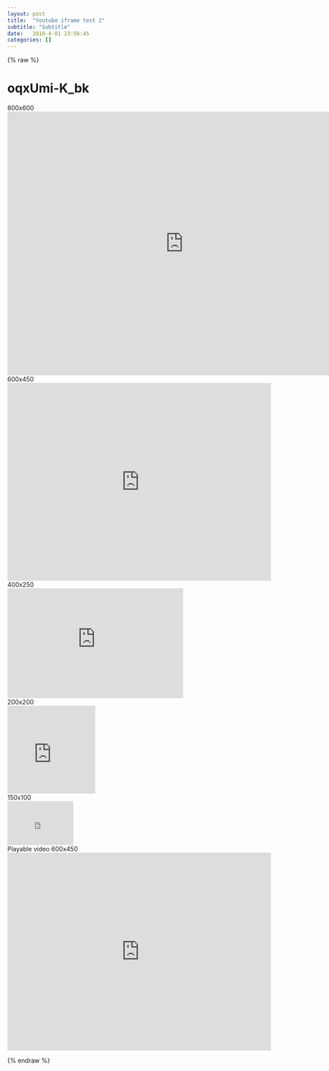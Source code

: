 ```yaml
---
layout: post
title:  "Youtube iframe test 2"
subtitle: "Subtitle"
date:   2018-4-01 23:56:45
categories: []
---
```


{% raw %}
<h1>oqxUmi-K_bk</h1>
<div>800x600</div>
<iframe src="https://www.youtube.com/embed/oqxUmi-K_bk" width="800" height="600" frameborder="0" gesture="media" allow="encrypted-media" allowfullscreen="" ></iframe>
<br>
<div>600x450</div>
<iframe src="https://www.youtube.com/embed/oqxUmi-K_bk" width="600" height="450" frameborder="0" gesture="media" allow="encrypted-media" allowfullscreen="" ></iframe>
<br>
<div>400x250</div>
<iframe src="https://www.youtube.com/embed/oqxUmi-K_bk" width="400" height="250" frameborder="0" gesture="media" allow="encrypted-media" allowfullscreen="" ></iframe>
<br>
<div>200x200</div>
<iframe src="https://www.youtube.com/embed/oqxUmi-K_bk" width="200" height="200" frameborder="0" gesture="media" allow="encrypted-media" allowfullscreen="" ></iframe>
<br>
<div>150x100</div>
<iframe src="https://www.youtube.com/embed/oqxUmi-K_bk" width="150" height="100" frameborder="0" gesture="media" allow="encrypted-media" allowfullscreen="" ></iframe>
<br>
<div>Playable video 600x450</div>
<iframe src="https://www.youtube.com/embed/IGQBtbKSVhY" width="600" height="450" frameborder="0" gesture="media" allow="encrypted-media" allowfullscreen="" ></iframe>
<br>


{% endraw %}
